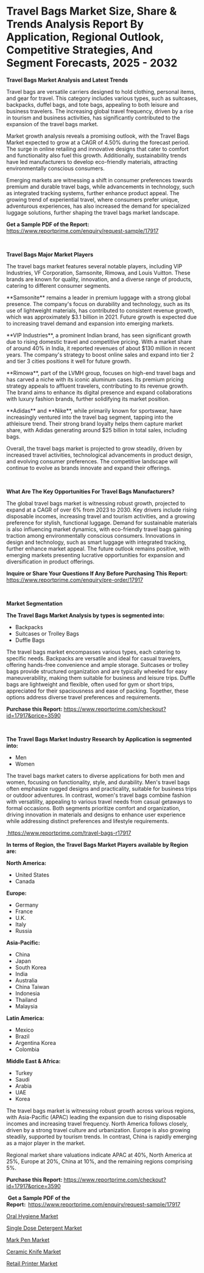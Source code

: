 <p><h1>Travel Bags Market Size, Share & Trends Analysis Report By Application, Regional Outlook, Competitive Strategies, And Segment Forecasts, 2025 - 2032</h1></p><p><strong>Travel Bags Market Analysis and Latest Trends</strong></p>
<p><p>Travel bags are versatile carriers designed to hold clothing, personal items, and gear for travel. This category includes various types, such as suitcases, backpacks, duffel bags, and tote bags, appealing to both leisure and business travelers. The increasing global travel frequency, driven by a rise in tourism and business activities, has significantly contributed to the expansion of the travel bags market. </p><p>Market growth analysis reveals a promising outlook, with the Travel Bags Market expected to grow at a CAGR of 4.50% during the forecast period. The surge in online retailing and innovative designs that cater to comfort and functionality also fuel this growth. Additionally, sustainability trends have led manufacturers to develop eco-friendly materials, attracting environmentally conscious consumers. </p><p>Emerging markets are witnessing a shift in consumer preferences towards premium and durable travel bags, while advancements in technology, such as integrated tracking systems, further enhance product appeal. The growing trend of experiential travel, where consumers prefer unique, adventurous experiences, has also increased the demand for specialized luggage solutions, further shaping the travel bags market landscape.</p></p>
<p><strong>Get a Sample PDF of the Report:&nbsp;</strong> <a href="https://www.reportprime.com/enquiry/request-sample/17917?utm_campaign=1134&utm_medium=2&utm_source=Github&utm_content=ia&utm_term=18032025&utm_id=travel-bags">https://www.reportprime.com/enquiry/request-sample/17917</a></p>
<p>&nbsp;</p>
<p><strong>Travel Bags Major Market Players</strong></p>
<p><p>The travel bags market features several notable players, including VIP Industries, VF Corporation, Samsonite, Rimowa, and Louis Vuitton. These brands are known for quality, innovation, and a diverse range of products, catering to different consumer segments.</p><p>**Samsonite** remains a leader in premium luggage with a strong global presence. The company's focus on durability and technology, such as its use of lightweight materials, has contributed to consistent revenue growth, which was approximately $3.1 billion in 2021. Future growth is expected due to increasing travel demand and expansion into emerging markets.</p><p>**VIP Industries**, a prominent Indian brand, has seen significant growth due to rising domestic travel and competitive pricing. With a market share of around 40% in India, it reported revenues of about $130 million in recent years. The company's strategy to boost online sales and expand into tier 2 and tier 3 cities positions it well for future growth.</p><p>**Rimowa**, part of the LVMH group, focuses on high-end travel bags and has carved a niche with its iconic aluminum cases. Its premium pricing strategy appeals to affluent travelers, contributing to its revenue growth. The brand aims to enhance its digital presence and expand collaborations with luxury fashion brands, further solidifying its market position.</p><p>**Adidas** and **Nike**, while primarily known for sportswear, have increasingly ventured into the travel bag segment, tapping into the athleisure trend. Their strong brand loyalty helps them capture market share, with Adidas generating around $25 billion in total sales, including bags.</p><p>Overall, the travel bags market is projected to grow steadily, driven by increased travel activities, technological advancements in product design, and evolving consumer preferences. The competitive landscape will continue to evolve as brands innovate and expand their offerings.</p></p>
<p>&nbsp;</p>
<p><strong>What Are The Key Opportunities For Travel Bags Manufacturers?</strong></p>
<p><p>The global travel bags market is witnessing robust growth, projected to expand at a CAGR of over 6% from 2023 to 2030. Key drivers include rising disposable incomes, increasing travel and tourism activities, and a growing preference for stylish, functional luggage. Demand for sustainable materials is also influencing market dynamics, with eco-friendly travel bags gaining traction among environmentally conscious consumers. Innovations in design and technology, such as smart luggage with integrated tracking, further enhance market appeal. The future outlook remains positive, with emerging markets presenting lucrative opportunities for expansion and diversification in product offerings.</p></p>
<p><strong>Inquire or Share Your Questions If Any Before Purchasing This Report:</strong> <a href="https://www.reportprime.com/enquiry/pre-order/17917?utm_campaign=1134&utm_medium=2&utm_source=Github&utm_content=ia&utm_term=18032025&utm_id=travel-bags">https://www.reportprime.com/enquiry/pre-order/17917</a></p>
<p>&nbsp;</p>
<p><strong>Market Segmentation</strong></p>
<p><strong>The Travel Bags Market Analysis by types is segmented into:</strong></p>
<p><ul><li>Backpacks</li><li>Suitcases or Trolley Bags</li><li>Duffle Bags</li></ul></p>
<p><p>The travel bags market encompasses various types, each catering to specific needs. Backpacks are versatile and ideal for casual travelers, offering hands-free convenience and ample storage. Suitcases or trolley bags provide structured organization and are typically wheeled for easy maneuverability, making them suitable for business and leisure trips. Duffle bags are lightweight and flexible, often used for gym or short trips, appreciated for their spaciousness and ease of packing. Together, these options address diverse travel preferences and requirements.</p></p>
<p><strong>Purchase this Report:&nbsp;</strong><a href="https://www.reportprime.com/checkout?id=17917&price=3590&utm_campaign=1134&utm_medium=2&utm_source=Github&utm_content=ia&utm_term=18032025&utm_id=travel-bags">https://www.reportprime.com/checkout?id=17917&price=3590</a></p>
<p>&nbsp;</p>
<p><strong>The Travel Bags Market Industry Research by Application is segmented into:</strong></p>
<p><ul><li>Men</li><li>Women</li></ul></p>
<p><p>The travel bags market caters to diverse applications for both men and women, focusing on functionality, style, and durability. Men's travel bags often emphasize rugged designs and practicality, suitable for business trips or outdoor adventures. In contrast, women's travel bags combine fashion with versatility, appealing to various travel needs from casual getaways to formal occasions. Both segments prioritize comfort and organization, driving innovation in materials and designs to enhance user experience while addressing distinct preferences and lifestyle requirements.</p></p>
<p><a href="https://www.reportprime.com/travel-bags-r17917?utm_campaign=1134&utm_medium=2&utm_source=Github&utm_content=ia&utm_term=18032025&utm_id=travel-bags">&nbsp;https://www.reportprime.com/travel-bags-r17917</a></p>
<p><strong>In terms of Region, the Travel Bags Market Players available by Region are:</strong></p>
<p>
    <p> <strong> North America: </strong>
        <ul>
            <li>United States</li>
            <li>Canada</li>
        </ul>
        </p> 
    <p> <strong> Europe: </strong>
        <ul>
            <li>Germany</li>
            <li>France</li>
            <li>U.K.</li>
            <li>Italy</li>
            <li>Russia</li>
        </ul>
        </p> 
    <p> <strong> Asia-Pacific: </strong>
        <ul>
            <li>China</li>
            <li>Japan</li>
            <li>South Korea</li>
            <li>India</li>
            <li>Australia</li>
            <li>China Taiwan</li>
            <li>Indonesia</li>
            <li>Thailand</li>
            <li>Malaysia</li>
        </ul>
        </p> 
    <p> <strong> Latin America: </strong>
        <ul>
            <li>Mexico</li>
            <li>Brazil</li>
            <li>Argentina Korea</li>
            <li>Colombia</li>
        </ul>
        </p> 
    <p> <strong> Middle East & Africa: </strong>
        <ul>
            <li>Turkey</li>
            <li>Saudi</li>
            <li>Arabia</li>
            <li>UAE</li>
            <li>Korea</li>
        </ul>
    </p>
    </p>
<p><p>The travel bags market is witnessing robust growth across various regions, with Asia-Pacific (APAC) leading the expansion due to rising disposable incomes and increasing travel frequency. North America follows closely, driven by a strong travel culture and urbanization. Europe is also growing steadily, supported by tourism trends. In contrast, China is rapidly emerging as a major player in the market. </p><p>Regional market share valuations indicate APAC at 40%, North America at 25%, Europe at 20%, China at 10%, and the remaining regions comprising 5%.</p></p>
<p><strong>Purchase this Report: </strong><a href="https://www.reportprime.com/checkout?id=17917&price=3590&utm_campaign=1134&utm_medium=2&utm_source=Github&utm_content=ia&utm_term=18032025&utm_id=travel-bags">https://www.reportprime.com/checkout?id=17917&price=3590</a></p>
<p>&nbsp;<strong>Get a Sample PDF of the Report:&nbsp;&nbsp;</strong><a href="https://www.reportprime.com/enquiry/request-sample/17917?utm_campaign=1134&utm_medium=2&utm_source=Github&utm_content=ia&utm_term=18032025&utm_id=travel-bags">https://www.reportprime.com/enquiry/request-sample/17917</a></p>
<p><strong></strong></p>
<p><p><a href="https://github.com/alablisepah/Market-Research-Report-List-1/blob/main/oral-hygiene-market.md?utm_campaign=1134&utm_medium=2&utm_source=Github&utm_content=ia&utm_term=18032025&utm_id=travel-bags">Oral Hygiene Market</a></p><p><a href="https://github.com/hoganemken50/Market-Research-Report-List-1/blob/main/single-dose-detergent-market.md?utm_campaign=1134&utm_medium=2&utm_source=Github&utm_content=ia&utm_term=18032025&utm_id=travel-bags">Single Dose Detergent Market</a></p><p><a href="https://github.com/bauzolesco/Market-Research-Report-List-1/blob/main/mark-pen-market.md?utm_campaign=1134&utm_medium=2&utm_source=Github&utm_content=ia&utm_term=18032025&utm_id=travel-bags">Mark Pen Market</a></p><p><a href="https://github.com/keeniielokl/Market-Research-Report-List-1/blob/main/ceramic-knife-market.md?utm_campaign=1134&utm_medium=2&utm_source=Github&utm_content=ia&utm_term=18032025&utm_id=travel-bags">Ceramic Knife Market</a></p><p><a href="https://github.com/kuziaaring40/Market-Research-Report-List-1/blob/main/retail-printer-market.md?utm_campaign=1134&utm_medium=2&utm_source=Github&utm_content=ia&utm_term=18032025&utm_id=travel-bags">Retail Printer Market</a></p></p>